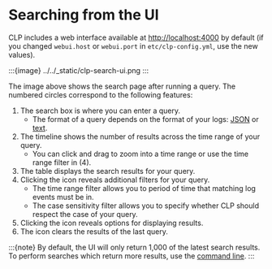 # Searching from the UI

CLP includes a web interface available at [http://localhost:4000](http://localhost:4000) by default
(if you changed `webui.host` or `webui.port` in `etc/clp-config.yml`, use the new values). 

:::{image} ../../_static/clp-search-ui.png
:::

The image above shows the search page after running a query. The numbered circles correspond to the
following features:

1. The search box is where you can enter a query.
   * The format of a query depends on the format of your logs:
     [JSON](../reference-json-search-syntax.md) or [text](../reference-text-search-syntax.md).
2. The timeline shows the number of results across the time range of your query.
   * You can click and drag to zoom into a time range or use the time range filter in (4).
3. The table displays the search results for your query.
4. Clicking the <i class="fa fa-bars"></i> icon reveals additional filters for your query.
   * The time range filter allows you to period of time that matching log events must be in.
   * The case sensitivity filter allows you to specify whether CLP should respect the case of your
     query.
5. Clicking the <i class="fa fa-cog"></i> icon reveals options for displaying results.
6. The <i class="fa fa-trash"></i> icon clears the results of the last query.

:::{note}
By default, the UI will only return 1,000 of the latest search results. To perform searches which
return more results, use the [command line](cli-search.md).
:::